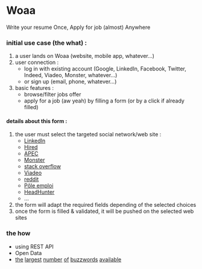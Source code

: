 # Woaa
Write your resume Once, Apply for job (almost) Anywhere


### initial use case (the what) :
1. a user lands on Woaa (website, mobile app, whatever...)
1. user connection :
	- log in with existing account (Google, LinkedIn, Facebook, Twitter, Indeed, Viadeo, Monster, whatever...)
	- or sign up (email, phone, whatever...)
1. basic features :
	- browse/filter jobs offer
	- apply for a job (aw yeah) by filling a form (or by a click if already filled)


#### details about this form :
1. the user must select the targeted social network/web site :
	- [LinkedIn](https://www.linkedin.com/)
	- [Hired](https://fr.hired.com/)
	- [APEC](https://www.apec.fr/)
	- [Monster](https://www.monster.fr/)
	- [stack overflow](https://stackoverflow.com/jobs)
	- [Viadeo](http://fr.viadeo.com/fr/)
	- [reddit](https://www.reddit.com/r/forhire/)
	- [Pôle emploi](http://secours-hp.pole-emploi.fr:8001/)
	- [HeadHunter](https://www.headhunter.com/)
	- ...
1. the form will adapt the required fields depending of the selected choices
1. once the form is filled & validated, it will be pushed on the selected web sites

### the how
- using REST API
- Open Data
- [the](https://www.google.fr/search?q=big+data) [largest](https://www.google.fr/search?q=agile) [number](https://www.google.fr/search?q=AI)  [of](https://www.google.fr/search?q=blockchain) [buzzwords](https://www.google.fr/search?q=devops) [available](https://www.google.fr/search?q=minitel)
